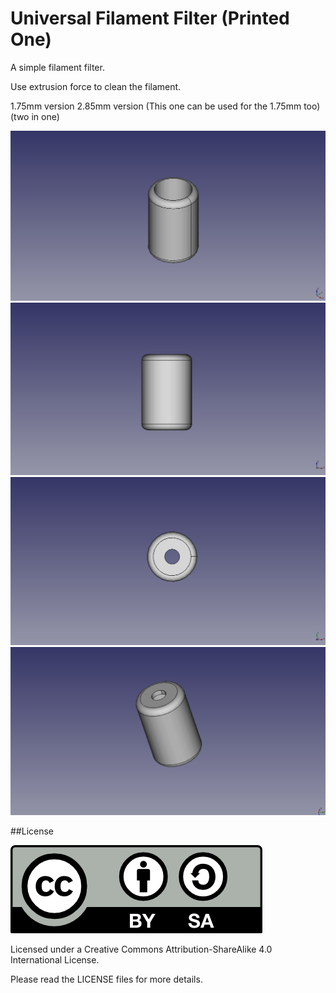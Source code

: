 # Universal Filament Filter (Printed One)

A simple filament filter.

Use extrusion force to clean the filament.

1.75mm version
2.85mm version (This one can be used for the 1.75mm too) (two in one)

<img src="./img/001.png">
<img src="./img/002.png">
<img src="./img/003.png">
<img src="./img/004.png">


##License

<img src="./img/license/by-sa.png">

Licensed under a Creative Commons Attribution-ShareAlike 4.0 International License. 

Please read the LICENSE files for more details.
